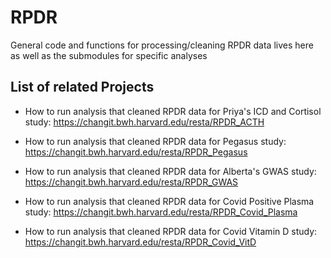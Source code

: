 # RPDR

General code and functions for processing/cleaning RPDR data lives here as well as the submodules for specific analyses

## List of related Projects

- How to run analysis that cleaned RPDR data for Priya's ICD and Cortisol study: https://changit.bwh.harvard.edu/resta/RPDR_ACTH

- How to run analysis that cleaned RPDR data for Pegasus study: https://changit.bwh.harvard.edu/resta/RPDR_Pegasus

- How to run analysis that cleaned RPDR data for Alberta's GWAS study: https://changit.bwh.harvard.edu/resta/RPDR_GWAS

- How to run analysis that cleaned RPDR data for Covid Positive Plasma study: https://changit.bwh.harvard.edu/resta/RPDR_Covid_Plasma

- How to run analysis that cleaned RPDR data for Covid Vitamin D study: https://changit.bwh.harvard.edu/resta/RPDR_Covid_VitD
